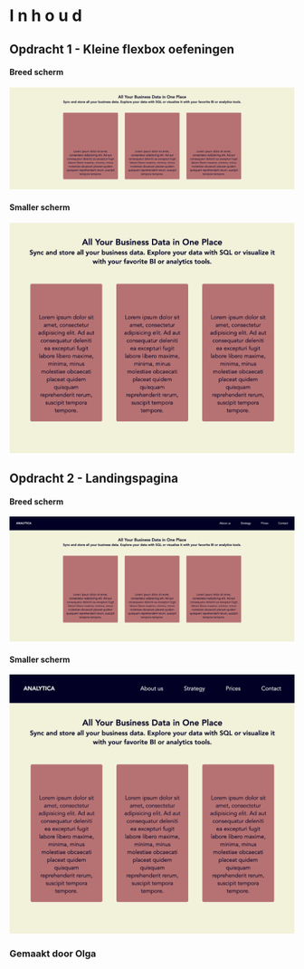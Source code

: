 # I n h o u d

## Opdracht 1 - Kleine flexbox oefeningen

#### Breed scherm
![desktop layout large](opdracht-2-3/assets/screenshot-large-body.png)
#### Smaller scherm
![desktop layout small](opdracht-2-3/assets/screenshot-small-body.png)


## Opdracht 2 - Landingspagina

#### Breed scherm
![desktop layout large](opdracht-2-3/assets/screenshot-large.png)
#### Smaller scherm
![desktop layout small](opdracht-2-3/assets/screenshot-small.png)

### Gemaakt door Olga
